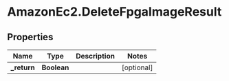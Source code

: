 # AmazonEc2.DeleteFpgaImageResult

## Properties

Name | Type | Description | Notes
------------ | ------------- | ------------- | -------------
**_return** | **Boolean** |  | [optional] 


